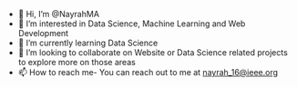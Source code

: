 - 👋 Hi, I’m @NayrahMA
- 👀 I’m interested in Data Science, Machine Learning and Web Development
- 🌱 I’m currently learning Data Science
- 💞️ I’m looking to collaborate on Website or Data Science related projects to explore more on those areas
- 📫 How to reach me- You can reach out to me at nayrah_16@ieee.org

<!---
NayrahMA/NayrahMA is a ✨ special ✨ repository because its `README.md` (this file) appears on your GitHub profile.
You can click the Preview link to take a look at your changes.
--->
